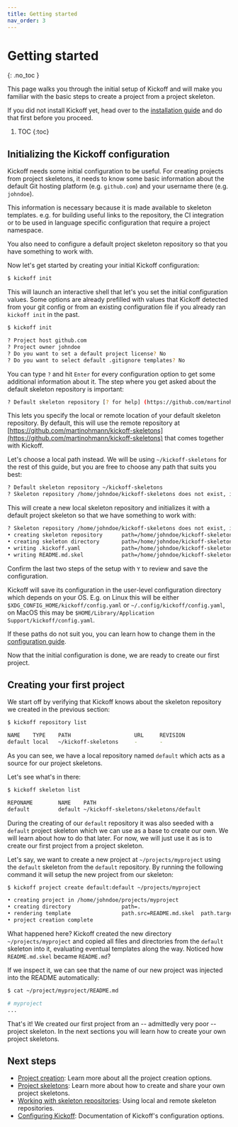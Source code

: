 ```yaml
---
title: Getting started
nav_order: 3
---
```


# Getting started
{: .no_toc }

This page walks you through the initial setup of Kickoff and will make you
familiar with the basic steps to create a project from a project skeleton.

If you did not install Kickoff yet, head over to the [installation
guide](installation) and do that first before you proceed.

1. TOC
{:toc}

## Initializing the Kickoff configuration

Kickoff needs some initial configuration to be useful. For creating projects
from project skeletons, it needs to know some basic information about the
default Git hosting platform (e.g. `github.com`) and your username there (e.g.
`johndoe`).

This information is necessary because it is made available to
skeleton templates. e.g. for building useful links to the repository, the CI
integration or to be used in language specific configuration that require a
project namespace.

You also need to configure a default project skeleton repository so that you
have something to work with.

Now let's get started by creating your initial Kickoff configuration:

```bash
$ kickoff init
```

This will launch an interactive shell that let's you set the initial
configuration values. Some options are already prefilled with values that
Kickoff detected from your git config or from an existing configuration file if
you already ran `kickoff init` in the past.

```bash
$ kickoff init

? Project host github.com
? Project owner johndoe
? Do you want to set a default project license? No
? Do you want to select default .gitignore templates? No
```

You can type `?` and hit `Enter` for every configuration option to get some
additional information about it. The step where you get asked about the default skeleton repository is important:

```bash
? Default skeleton repository [? for help] (https://github.com/martinohmann/kickoff-skeletons)
```

This lets you specify the local or remote location of your default skeleton
repository. By default, this will use the remote repository at
[https://github.com/martinohmann/kickoff-skeletons](https://github.com/martinohmann/kickoff-skeletons)
that comes together with Kickoff.

Let's choose a local path instead. We will be using `~/kickoff-skeletons` for
the rest of this guide, but you are free to choose any path that suits you
best:

```bash
? Default skeleton repository ~/kickoff-skeletons
? Skeleton repository /home/johndoe/kickoff-skeletons does not exist, initialize it? [? for help] (Y/n)
```

This will create a new local skeleton repository and initializes it with a
default project skeleton so that we have something to work with:

```bash
? Skeleton repository /home/johndoe/kickoff-skeletons does not exist, initialize it? Yes
• creating skeleton repository      path=/home/johndoe/kickoff-skeletons
• creating skeleton directory       path=/home/johndoe/kickoff-skeletons/skeletons/default
• writing .kickoff.yaml             path=/home/johndoe/kickoff-skeletons/skeletons/default/.kickoff.yaml
• writing README.md.skel            path=/home/johndoe/kickoff-skeletons/skeletons/default/README.md.skel
```

Confirm the last two steps of the setup with `Y` to review and save the
configuration.

Kickoff will save its configuration in the user-level configuration directory
which depends on your OS. E.g. on Linux this will be either
`$XDG_CONFIG_HOME/kickoff/config.yaml` or `~/.config/kickoff/config.yaml`, on
MacOS this may be `$HOME/Library/Application Support/kickoff/config.yaml`.

If these paths do not suit you, you can learn how to change them in the
[configuration guide](configuration).

Now that the initial configuration is done, we are ready to create our first project.

## Creating your first project

We start off by verifying that Kickoff knows about the skeleton repository we
created in the previous section:

```bash
$ kickoff repository list

NAME    TYPE    PATH                    URL     REVISION
default local   ~/kickoff-skeletons     -       -
```

As you can see, we have a local repository named `default` which acts as a
source for our project skeletons.

Let's see what's in there:

```bash
$ kickoff skeleton list

REPONAME        NAME    PATH
default         default ~/kickoff-skeletons/skeletons/default
```

During the creating of our `default` repository it was also seeded with a
`default` project skeleton which we can use as a base to create our own. We
will learn about how to do that later. For now, we will just use it as is to
create our first project from a project skeleton.

Let's say, we want to create a new project at `~/projects/myproject` using the
`default` skeleton from the `default` repository. By running the following
command it will setup the new project from our skeleton:

```bash
$ kickoff project create default:default ~/projects/myproject

• creating project in /home/johndoe/projects/myproject
• creating directory                path=.
• rendering template                path.src=README.md.skel  path.target=README.md
• project creation complete
```

What happened here? Kickoff created the new directory `~/projects/myproject`
and copied all files and directories from the `default` skeleton into it,
evaluating eventual templates along the way. Noticed how `README.md.skel`
became `README.md`?

If we inspect it, we can see that the name of our new project was injected into
the README automatically:

```bash
$ cat ~/project/myproject/README.md

# myproject
...
```

That's it! We created our first project from an -- admittedly very poor --
project skeleton. In the next sections you will learn how to create your own
project skeletons.

## Next steps

* [Project creation](project-creation): Learn more about all the project
  creation options.
* [Project skeletons](skeletons): Learn more about how to create and share your
  own project skeletons.
* [Working with skeleton repositories](repositories): Using local and remote
  skeleton repositories.
* [Configuring Kickoff](configuration): Documentation of Kickoff's
  configuration options.

